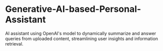 # Generative-AI-based-Personal-Assistant
AI assistant using OpenAI's model to dynamically summarize and answer queries from uploaded content, streamlining user insights and information retrieval.
